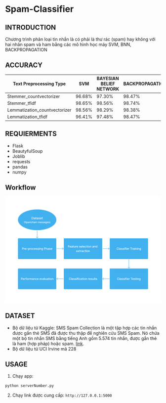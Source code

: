# Spam-Classifier

## INTRODUCTION

Chương trình phân loại tin nhắn là có phải là thư rác (spam) hay không với hai nhãn spam và ham bằng các mô hình học máy SVM, BNN, BACKPROPAGATION

## ACCURACY
| Text Preprocessing Type              | SVM                 | BAYESIAN BELIEF NETWORK  | BACKPROPAGATION      |
|--------------------------------------|---------------------|--------------------------|----------------------|
| Stemmer_countvectorizer              | 96.68%              | 97.30%                   | 98.47%               |
| Stemmer_tfidf                        | 98.65%              | 98.56%                   | 98.74%               | 
| Lemmatization_countvectorizer        | 98.56%              | 98.29%                   | 98.38%               |
| Lemmatization_tfidf                  | 96.41%              | 97.48%                   | 98.47%               |

## REQUIERMENTS
+ Flask
+ BeautyfulSoup
+ Joblib
+ requests
+ pandas
+ numpy

## Workflow

![Workflow of SMS SPAM](Workflow.png)

## DATASET
* Bộ dữ liệu từ Kaggle: SMS Spam Collection là một tập hợp các tin nhắn được gắn thẻ SMS đã được thu thập để nghiên cứu SMS Spam. Nó chứa một bộ tin nhắn SMS bằng tiếng Anh gồm 5.574 tin nhắn, được gắn thẻ là ham (hợp pháp) hoặc spam. [link](https://www.kaggle.com/uciml/sms-spam-collection-dataset/download).
* Bộ dữ liệu từ UCI Irvine mã 228
  
##  USAGE
1. Chạy app:
```bash
python serverNumber.py 
```

2. Chạy link được cung cấp: ``` http://127.0.0.1:5000 ```
